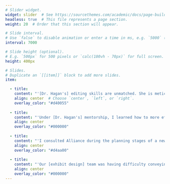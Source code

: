 ```yaml
---
# Slider widget.
widget: slider  # See https://sourcethemes.com/academic/docs/page-builder/
headless: true  # This file represents a page section.
weight: 20  # Order that this section will appear.

# Slide interval.
# Use `false` to disable animation or enter a time in ms, e.g. `5000` (5s).
interval: 7000

# Slide height (optional).
# E.g. `500px` for 500 pixels or `calc(100vh - 70px)` for full screen.
height: 400px

# Slides.
# Duplicate an `[[item]]` block to add more slides.
item:

  - title:
    content: "'[Dr. Hagan's] editing skills are unmatched. She is meticulous and thorough, often providing background citations and/or explanations for suggested changes or additions. I truly believe that having my work edited by Dr. Hagan has helped to make me an even better writer!' - Erica B."
    align: center  # Choose `center`, `left`, or `right`.
    overlay_color: "#d40055"
    
  - title:
    content: "'Under [Dr. Hagan's] mentorship, I learned how to more effectively conduct analyses [in R], produce reproducible code, and better utilize version control tools such as GitHub. Ada also often made several resources tailored to women of color, LGBTQ+, and Black students more accessible to me, and encouraged me to utilize them.' - Mia G."
    align: center
    overlay_color: "#000000"
    
  - title:
    content: "'I consulted Alliance during the planning stages of a new support initiative for postdocs. Alliance helped me synthesize our key priorities into a strategic mission statement for the launch of our organization. I look forward to working with them again!' - Ari K."
    align: center
    overlay_color: "#d4aa00" 
    
  - title:
    content: "'Our [exhibit design] team was having difficulty conveying complex and disjointed scientific information. Dr. Hagan's impact on the exhibit design and direction was immediate. She took these scientific findings and turned them into a concise, fun, and compelling story. I would definitely work with Dr. Hagan again!' - Anthony V."
    align: center
    overlay_color: "#000000" 
---
```

